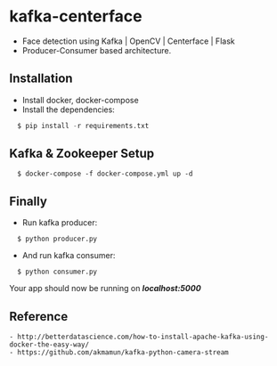 # kafka-centerface
- Face detection using Kafka | OpenCV | Centerface | Flask
- Producer-Consumer based architecture.

## Installation
- Install docker, docker-compose
- Install the dependencies:
```python
  $ pip install -r requirements.txt
```
## Kafka & Zookeeper Setup
```
  $ docker-compose -f docker-compose.yml up -d
```
## Finally

- Run kafka producer:
```
  $ python producer.py
```

- And run kafka consumer:
```
  $ python consumer.py
```

Your app should now be running on ***localhost:5000***

## Reference
```
- http://betterdatascience.com/how-to-install-apache-kafka-using-docker-the-easy-way/
- https://github.com/akmamun/kafka-python-camera-stream
```
